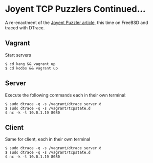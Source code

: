 # Joyent TCP Puzzlers Continued...

A re-enactment of the [Joyent Puzzler article](https://www.joyent.com/blog/tcp-puzzlers), this time on FreeBSD and traced with DTrace.

## Vagrant
Start servers

    $ cd kang && vagrant up
    $ cd kodos && vagrant up

## Server
Execute the following commands each in their own terminal:

    $ sudo dtrace -q -s /vagrant/dtrace_server.d
    $ sudo dtrace -q -s /vagrant/tcpstate.d
    $ nc -k -l 10.0.1.10 8080

## Client
Same for client, each in their own terminal

    $ sudo dtrace -q -s /vagrant/dtrace_server.d
    $ sudo dtrace -q -s /vagrant/tcpstate.d
    $ nc -k -l 10.0.1.10 8080
